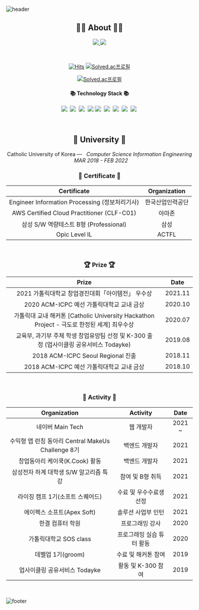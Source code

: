 ![header](https://capsule-render.vercel.app/api?type=slice&color=30A9DE&height=60&section=header)

<div align=center>
 
 <h2 align="center">👨‍💻 About 👨‍💻</h2>
<p align="center">
    <a href="https://vividswan.tistory.com/">
        <img src="http://img.shields.io/badge/-Tech%20blog-black?style=flat-square&logo=github&link=https://vividswan.github.io"/>
    </a>
    <a href="https://vividswan.github.io/about.html">
        <img src="https://img.shields.io/badge/-about%20me-blue"/>
    </a>
</p>
<br> 

[![Hits](https://hits.seeyoufarm.com/api/count/incr/badge.svg?url=https%3A%2F%2Fgithub.com%2Fvividswan&count_bg=%2379C83D&title_bg=%23555555&icon=&icon_color=%23E7E7E7&title=hits&edge_flat=false)](https://hits.seeyoufarm.com)
[![Solved.ac프로필](http://mazassumnida.wtf/api/mini/generate_badge?boj=vividswan)](https://solved.ac/vividswan) 
 
[![Solved.ac프로필](http://mazassumnida.wtf/api/v2/generate_badge?boj=vividswan)](https://solved.ac/vividswan)
 
<h4 align="center">📚 Technology Stack 📚</h4> 
<p align="center">
  <img src="https://img.shields.io/badge/-JAVA-orange"/>&nbsp
  <img src="https://img.shields.io/badge/-Spring-yellow"/>&nbsp
  <img src="https://img.shields.io/badge/-SpringBoot-navy"/>&nbsp
  <img src="https://img.shields.io/badge/-JPA-blue"/>
  <img src="https://img.shields.io/badge/-MySQL-blue"/>&nbsp
  <img src="https://img.shields.io/badge/-Vuejs-yellow"/>&nbsp
   <img src="https://img.shields.io/badge/-Vuex-red"/>&nbsp
  <img src="https://img.shields.io/badge/-AWS-black"/>&nbsp
  <img src="https://img.shields.io/badge/-Swagger-navy"/>&nbsp
 </p>



</div>
<div align="center">
<br>
<h2 align="center">🏫 University 🏫</h2>
<p align="center">
Catholic University of Korea —  &nbsp; <em>Computer Science Information Engineering &nbsp;   MAR  2018 - FEB  2022</em>
</p>   

<h3 align="center"> 📕 Certificate 📕</h3>

|Certificate|Organization|
|:---:|:---:|
|Engineer Information Processing (정보처리기사)|한국산업인력공단|
|AWS Certified Cloud Practitioner (CLF-C01)|아마존|
|삼성 S/W 역량테스트 B형 (Professional)|삼성|
|Opic Level IL|ACTFL|

<br>

<h3 align="center"> 🏆 Prize 🏆</h3>

|Prize|Date|
|:---:|:---:|
|2021 가톨릭대학교 창업경진대회「아이템전」 우수상|2021.11|
|2020 ACM-ICPC 예선 가톨릭대학교 교내 금상|2020.10|
|가톨릭대 교내 해커톤 [Catholic University Hackathon Project - 극도로 한정된 세계] 최우수상|2020.07|
|교육부, 과기부 주체 학생 창업유망팀 선정 및 K-300 출정 (업사이클링 공유서비스 Todayke)|2019.08|
|2018 ACM-ICPC Seoul Regional 진출|2018.11|
|2018 ACM-ICPC 예선 가톨릭대학교 교내 금상|2018.10|


<br>
 
 
<h3 align="center"> 🧩 Activity 🧩</h3>

|Organization|Activity|Date|
|:---:|:---:|:---:|
|네이버 Main Tech|웹 개발자|2021 ~ |
|수익형 앱 런칭 동아리 Central MakeUs Challenge 8기|백엔드 개발자|2021|
|창업동아리 케이쿡(K.Cook) 활동|백엔드 개발자|2021|
|삼성전자 하계 대학생 S/W 알고리즘 특강|참여 및 B형 취득|2021|
|라이징 캠프 1기(소프트 스퀘어드)|수료 및 우수수료생 선정|2021|
|에이펙스 소프트(Apex Soft)|솔루션 사업부 인턴|2021|
|한결 컴퓨터 학원|프로그래밍 강사|2020|
|가톨릭대학교 SOS class|프로그래밍 실습 튜터 활동|2020|
|데벨업 1기(groom)|수료 및 해커톤 참여|2019|
|업사이클링 공유서비스 Todayke|활동 및 K-300 참여|2019|

 
 <br>
 
</div>

<!--
**vividswan/vividswan** is a ✨ _special_ ✨ repository because its `README.md` (this file) appears on your GitHub profile.

Here are some ideas to get you started:

- 🔭 I’m currently working on …
- 🌱 I’m currently learning …
- 👯 I’m looking to collaborate on …
- 🤔 I’m looking for help with …
- 💬 Ask me about …
- 📫 How to reach me: …
- 😄 Pronouns: …
- ⚡ Fun fact: …
-->

![footer](https://capsule-render.vercel.app/api?type=slice&color=EFDC05&height=40&section=footer)
